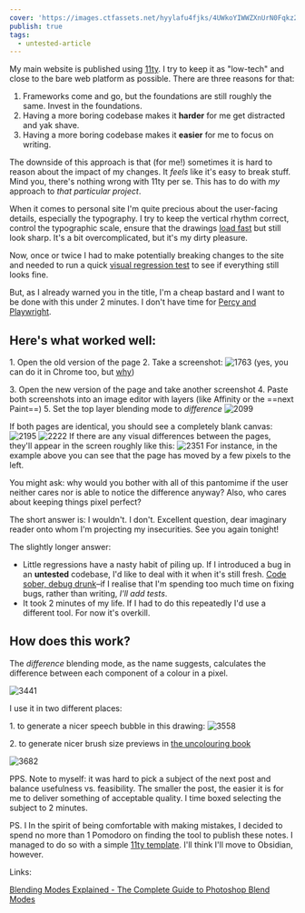 ```yaml
---
cover: 'https://images.ctfassets.net/hyylafu4fjks/4UWkoYIWWZXnUrN0Fqkz2q/950caf4694c2b2cb10382dff8ea0a55d/Untitled_Artwork_17.png'
publish: true
tags:
  - untested-article
---
```

My main website is published using [11ty](https://11ty.dev). I try to keep it as "low-tech" and close to the bare web platform as possible. There are three reasons for that:

1. Frameworks come and go, but the foundations are still roughly the same. Invest in the foundations.
2. Having a more boring codebase makes it **harder** for me get distracted and yak shave.
3. Having a more boring codebase makes it **easier** for me to focus on writing.

The downside of this approach is that (for me!) sometimes it is hard to reason about the impact of my changes. It *feels* like it's easy to break stuff. Mind you, there's nothing wrong with 11ty per se. This has to do with *my* approach to *that particular project*.

When it comes to personal site I'm quite precious about the user-facing details, especially the typography. I try to keep the vertical rhythm correct, control the typographic scale, ensure that the drawings [load fast](https://100r.co/site/weathering_software_winter.html) but still look sharp. It's a bit overcomplicated, but it's my dirty pleasure.

Now, once or twice I had to make potentially breaking changes to the site and needed to run a quick [visual regression test](https://www.browserstack.com/guide/visual-regression-testing) to see if everything still looks fine.

But, as I already warned you in the title, I'm a cheap bastard and I want to be done with this under 2 minutes. I don't have time for [Percy and Playwright](https://docs.percy.io/docs/playwright).

## Here's what worked well:

1\. Open the old version of the page
2\. Take a screenshot:
![1763](002-screenshot.png)
(yes, you can do it in Chrome too, but [why](https://mastodon.cloud/@raf/111017064287821057))


3\. Open the new version of the page and take another screenshot
4\. Paste both screenshots into an image editor with layers (like Affinity or the ==next Paint==)
5\. Set the top layer blending mode to *difference* 
![2099](002-difference.png)

If both pages are identical, you should see a completely blank canvas:
![2195](002-preview-small.png)
![2222](002-preview-long.png)
If there are any visual differences between the pages, they'll appear in the screen roughly like this:
![2351](002-preview-broken.png)
For instance, in the example above you can see that the page has moved by a few pixels to the left.

You might ask: why would you bother with all of this pantomime if the user neither cares nor is able to notice the difference anyway? Also, who cares about keeping things pixel perfect?

The short answer is: I wouldn't. I don't. Excellent question, dear imaginary reader onto whom I'm projecting my insecurities. See you again tonight!

The slightly longer answer:

- Little regressions have a nasty habit of piling up. If I introduced a bug in an **untested** codebase, I'd like to deal with it when it's still fresh. [Code sober, debug drunk](https://sonnet.io/posts/code-sober-debug-drunk/)–if I realise that I'm spending too much time on fixing bugs, rather than writing, *I'll add tests*.
- It took 2 minutes of my life. If I had to do this repeatedly I'd use a different tool. For now it's overkill.


## How does this work?

The *difference* blending mode, as the name suggests, calculates the difference between each component of a colour in a pixel. 

![3441](002-explanation.jpeg)

I use it in two different places:

1\. to generate a nicer speech bubble in this drawing:
![3558](002-off-my-lawn.webp)

2\. to generate nicer brush size previews in [the uncolouring book](https://lines.potato.horse)

![3682](002-uncolouring.png)


PPS. Note to myself: it was hard to pick a subject of the next post and balance usefulness vs. feasibility. The smaller the post, the easier it is for me to deliver something of acceptable quality. I time boxed selecting the subject to 2 minutes.

PS. I In the spirit of being comfortable with making mistakes, I decided to spend no more than 1 Pomodoro on finding the tool to publish these notes. I managed to do so with a simple [11ty template](). I'll think I'll move to Obsidian, however.


Links:

[Blending Modes Explained - The Complete Guide to Photoshop Blend Modes](https://photoshoptrainingchannel.com/blending-modes-explained/#difference)


